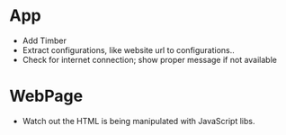 # App
- Add Timber
- Extract configurations, like website url to configurations..
- Check for internet connection; show proper message if not available

# WebPage
- Watch out the HTML is being manipulated with JavaScript libs.

